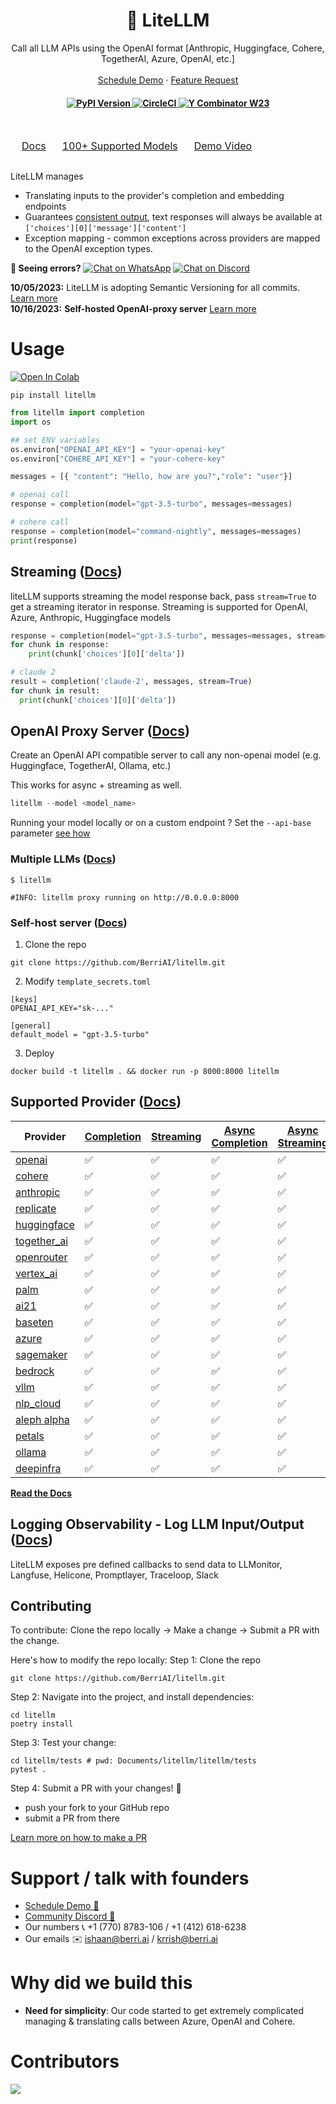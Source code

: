 <h1 align="center">
        🚅 LiteLLM
    </h1>
    <p align="center">
        <p align="center">Call all LLM APIs using the OpenAI format [Anthropic, Huggingface, Cohere, TogetherAI, Azure, OpenAI, etc.]
        <br>
        <br>
        <a href="https://calendly.com/d/4mp-gd3-k5k/berriai-1-1-onboarding-litellm-hosted-version?month=2023-10">Schedule Demo</a>
        ·
        <a href="https://github.com/BerriAI/litellm/issues/new?assignees=&labels=enhancement&projects=&template=feature_request.yml&title=%5BFeature%5D%3A+">Feature Request</a>
    </p>
<h4 align="center">
    <a href="https://pypi.org/project/litellm/" target="_blank">
        <img src="https://img.shields.io/pypi/v/litellm.svg" alt="PyPI Version">
    </a>
    <a href="https://dl.circleci.com/status-badge/redirect/gh/BerriAI/litellm/tree/main" target="_blank">
        <img src="https://dl.circleci.com/status-badge/img/gh/BerriAI/litellm/tree/main.svg?style=svg" alt="CircleCI">
    </a>
    <a href="https://www.ycombinator.com/companies/berriai">
        <img src="https://img.shields.io/badge/Y%20Combinator-W23-orange?style=flat-square" alt="Y Combinator W23">
    </a>
</h4>
<table align="center" style="border:0; padding-top: 20px; border-collapse: separate; border-spacing: 10px;">
<tr>
    <td style="border:none;"><a href="https://docs.litellm.ai/docs/" target="_blank">Docs</a></td>
    <td style="border:none;"><a href="https://docs.litellm.ai/docs/providers" target="_blank">100+ Supported Models</a></td>
    <td style="border:none;"><a href="https://www.loom.com/share/bd4e9029a1da4fd4a3e40e41c87ebb3a?sid=d6c82c80-1e57-4519-a9df-0c5cc8c4c40d" target="_blank" rel="noopener noreferrer">Demo Video</a></td>
        
</tr>
</table>

LiteLLM manages
- Translating inputs to the provider's completion and embedding endpoints
- Guarantees [consistent output](https://docs.litellm.ai/docs/completion/output), text responses will always be available at `['choices'][0]['message']['content']`
- Exception mapping - common exceptions across providers are mapped to the OpenAI exception types.

**🚨 Seeing errors?** [![Chat on WhatsApp](https://img.shields.io/static/v1?label=Chat%20on&message=WhatsApp&color=success&logo=WhatsApp&style=flat-square)](https://wa.link/huol9n) [![Chat on Discord](https://img.shields.io/static/v1?label=Chat%20on&message=Discord&color=blue&logo=Discord&style=flat-square)](https://discord.gg/wuPM9dRgDw) 

**10/05/2023:** LiteLLM is adopting Semantic Versioning for all commits. [Learn more](https://github.com/BerriAI/litellm/issues/532)  
**10/16/2023:** **Self-hosted OpenAI-proxy server** [Learn more](https://docs.litellm.ai/docs/proxy_server#deploy-proxy)

# Usage

<a target="_blank" href="https://colab.research.google.com/github/BerriAI/litellm/blob/main/cookbook/liteLLM_Getting_Started.ipynb">
  <img src="https://colab.research.google.com/assets/colab-badge.svg" alt="Open In Colab"/>
</a>

```
pip install litellm
```

```python
from litellm import completion
import os

## set ENV variables 
os.environ["OPENAI_API_KEY"] = "your-openai-key" 
os.environ["COHERE_API_KEY"] = "your-cohere-key" 

messages = [{ "content": "Hello, how are you?","role": "user"}]

# openai call
response = completion(model="gpt-3.5-turbo", messages=messages)

# cohere call
response = completion(model="command-nightly", messages=messages)
print(response)
```

## Streaming ([Docs](https://docs.litellm.ai/docs/completion/stream))
liteLLM supports streaming the model response back, pass `stream=True` to get a streaming iterator in response.
Streaming is supported for OpenAI, Azure, Anthropic, Huggingface models
```python
response = completion(model="gpt-3.5-turbo", messages=messages, stream=True)
for chunk in response:
    print(chunk['choices'][0]['delta'])

# claude 2
result = completion('claude-2', messages, stream=True)
for chunk in result:
  print(chunk['choices'][0]['delta'])
```

## OpenAI Proxy Server ([Docs](https://docs.litellm.ai/docs/proxy_server))
Create an OpenAI API compatible server to call any non-openai model (e.g. Huggingface, TogetherAI, Ollama, etc.)

This works for async + streaming as well. 
```python
litellm --model <model_name>
```
Running your model locally or on a custom endpoint ? Set the `--api-base` parameter [see how](https://docs.litellm.ai/docs/proxy_server)

### Multiple LLMs ([Docs](https://docs.litellm.ai/docs/proxy_server#multiple-llms))
```shell
$ litellm

#INFO: litellm proxy running on http://0.0.0.0:8000
```

### Self-host server ([Docs](https://docs.litellm.ai/docs/proxy_server#deploy-proxy))

1. Clone the repo 
```shell
git clone https://github.com/BerriAI/litellm.git
```

2. Modify `template_secrets.toml`
```shell
[keys]
OPENAI_API_KEY="sk-..."

[general]
default_model = "gpt-3.5-turbo"
```

3. Deploy
```shell
docker build -t litellm . && docker run -p 8000:8000 litellm
```

## Supported Provider ([Docs](https://docs.litellm.ai/docs/providers))
| Provider      | [Completion](https://docs.litellm.ai/docs/#basic-usage) | [Streaming](https://docs.litellm.ai/docs/completion/stream#streaming-responses)  | [Async Completion](https://docs.litellm.ai/docs/completion/stream#async-completion)  | [Async Streaming](https://docs.litellm.ai/docs/completion/stream#async-streaming)  |
| ------------- | ------------- | ------------- | ------------- | ------------- |
| [openai](https://docs.litellm.ai/docs/providers/openai)  | ✅ | ✅ | ✅ | ✅ |
| [cohere](https://docs.litellm.ai/docs/providers/cohere)  | ✅ | ✅ | ✅ | ✅ |
| [anthropic](https://docs.litellm.ai/docs/providers/anthropic)  | ✅ | ✅ | ✅ | ✅ |
| [replicate](https://docs.litellm.ai/docs/providers/replicate)  | ✅ | ✅ | ✅ | ✅ |
| [huggingface](https://docs.litellm.ai/docs/providers/huggingface)  | ✅ | ✅ | ✅ | ✅ |
| [together_ai](https://docs.litellm.ai/docs/providers/togetherai)  | ✅ | ✅ | ✅ | ✅ |
| [openrouter](https://docs.litellm.ai/docs/providers/openrouter)  | ✅ | ✅ | ✅ | ✅ |
| [vertex_ai](https://docs.litellm.ai/docs/providers/vertex)  | ✅ | ✅ | ✅ | ✅ |
| [palm](https://docs.litellm.ai/docs/providers/palm)  | ✅ | ✅ | ✅ | ✅ |
| [ai21](https://docs.litellm.ai/docs/providers/ai21)  | ✅ | ✅ | ✅ | ✅ |
| [baseten](https://docs.litellm.ai/docs/providers/baseten)  | ✅ | ✅ | ✅ | ✅ |
| [azure](https://docs.litellm.ai/docs/providers/azure)  | ✅ | ✅ | ✅ | ✅ |
| [sagemaker](https://docs.litellm.ai/docs/providers/aws_sagemaker)  | ✅ | ✅ | ✅ | ✅ |
| [bedrock](https://docs.litellm.ai/docs/providers/bedrock)  | ✅ | ✅ | ✅ | ✅ |
| [vllm](https://docs.litellm.ai/docs/providers/vllm)  | ✅ | ✅ | ✅ | ✅ |
| [nlp_cloud](https://docs.litellm.ai/docs/providers/nlp_cloud)  | ✅ | ✅ | ✅ | ✅ |
| [aleph alpha](https://docs.litellm.ai/docs/providers/aleph_alpha)  | ✅ | ✅ | ✅ | ✅ |
| [petals](https://docs.litellm.ai/docs/providers/petals)  | ✅ | ✅ | ✅ | ✅ |
| [ollama](https://docs.litellm.ai/docs/providers/ollama)  | ✅ | ✅ | ✅ | ✅ |
| [deepinfra](https://docs.litellm.ai/docs/providers/deepinfra)  | ✅ | ✅ | ✅ | ✅ |

[**Read the Docs**](https://docs.litellm.ai/docs/)
## Logging Observability - Log LLM Input/Output ([Docs](https://docs.litellm.ai/docs/observability/callbacks))
LiteLLM exposes pre defined callbacks to send data to LLMonitor, Langfuse, Helicone, Promptlayer, Traceloop, Slack


## Contributing
To contribute: Clone the repo locally -> Make a change -> Submit a PR with the change. 

Here's how to modify the repo locally: 
Step 1: Clone the repo 
```
git clone https://github.com/BerriAI/litellm.git
```

Step 2: Navigate into the project, and install dependencies: 
```
cd litellm
poetry install
```

Step 3: Test your change:
```
cd litellm/tests # pwd: Documents/litellm/litellm/tests
pytest .
```

Step 4: Submit a PR with your changes! 🚀
- push your fork to your GitHub repo 
- submit a PR from there 

[Learn more on how to make a PR](https://docs.github.com/en/pull-requests/collaborating-with-pull-requests/proposing-changes-to-your-work-with-pull-requests/creating-a-pull-request)


# Support / talk with founders
- [Schedule Demo 👋](https://calendly.com/d/4mp-gd3-k5k/berriai-1-1-onboarding-litellm-hosted-version)
- [Community Discord 💭](https://discord.gg/wuPM9dRgDw)
- Our numbers 📞 +1 (770) 8783-106 / ‭+1 (412) 618-6238‬
- Our emails ✉️ ishaan@berri.ai / krrish@berri.ai

# Why did we build this 
- **Need for simplicity**: Our code started to get extremely complicated managing & translating calls between Azure, OpenAI and Cohere.

# Contributors

<!-- ALL-CONTRIBUTORS-LIST:START - Do not remove or modify this section -->
<!-- prettier-ignore-start -->
<!-- markdownlint-disable -->

<!-- markdownlint-restore -->
<!-- prettier-ignore-end -->

<!-- ALL-CONTRIBUTORS-LIST:END -->

<a href="https://github.com/BerriAI/litellm/graphs/contributors">
  <img src="https://contrib.rocks/image?repo=BerriAI/litellm" />
</a>

